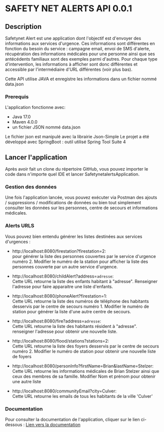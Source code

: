 # SAFETY NET ALERTS API 0.0.1

## Description

Safetynet Alert est une application dont l'objectif est d'envoyer des informations aux services d'urgence. Ces informations sont différentes en fonction du besoin du service : campagne email, envoi de SMS d'alerte, récupération des informations médicales pour une personne ainsi que ses antécédents familiaux sont des exemples parmi d'autres. Pour chaque type d'intervention, les informations à afficher sont donc différentes et accessible par l'intermédiaire d'URL différentes (voir plus bas).

Cette API utilise JAVA et enregistre les informations dans un fichier nommé data.json

### Prerequis

L'application fonctionne avec:

- Java 17.0
- Maven 4.0.0
- un fichier JSON nommé data.json 

Le fichier json est manipulé avec la librairie Json-Simple
Le projet a été développé avec SpringBoot : outil utilisé Spring Tool Suite 4

## Lancer l'application

Après avoir fait un clone du répertoire GitHub, vous pouvez importer le code dans n'importe quel IDE et lancer SafetynetalertsApplication.


### Gestion des données 

Une fois l'application lancée, vous pouvez exécuter via Postman des ajouts / suppressions / modifications de données ou bien tout simplement consulter les données sur les personnes, centre de secours et informations médicales.


### Alerts URLS

Vous pouvez bien entendu générer les listes destinées aux services d'urgences :
      
* http://localhost:8080/firestation?firestation=2:  
pour générer la liste des personnes couvertes par le service d'urgence numéro 2.
Modifier le numéro de la station pour afficher la liste des personnes couverte par un autre service d'urgence.

* http://localhost:8080/childAlert?address=`adresse`:  
Cette URL retourne la liste des enfants habitant à "adresse". 
Renseigner l'adresse pour faire apparaitre une liste d'enfants.

* http://localhost:8080/phoneAlert?firestation=1:  
Cette URL retourne la liste des numéros de téléphone des habitants desservis par le centre de secours numéro 1.
Modifier le numéro de station pour générer la liste d'une autre centre de secours.

* http://localhost:8080/fire?address=`adresse`:  
Cette URL retourne la liste des habitants résident à "adresse".
renseigner l'adresse pour obtenir une nouvelle liste.

* http://localhost:8080/flood/stations?stations=2:  
Cette URL retourne la liste des foyers desservis par le centre de secours numéro 2.
Modifier le numéro de station pour obtenir une nouvelle liste de foyers

* http://localhost:8080/personInfo?firstName=Brian&lastName=Stelzer:  
Cette URL retourne les informations médicales de Brian Stelzer ainsi que ceux des membres de sa famille.
Modifier Nom et prénom pour obtenir une autre liste

* http://localhost:8080/communityEmail?city=Culver:  
Cette URL retourne les emails de tous les habitants de la ville 'Culver'


### Documentation
Pour consulter la documentation de l'application, cliquer sur le lien ci-dessous :
[Lien vers la documentation](http://localhost:8080/swagger-ui.html#/)